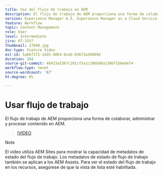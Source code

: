```yaml
---
title: Uso del flujo de trabajo en AEM
description: El flujo de trabajo de AEM proporciona una forma de colaborar, administrar y procesar contenido en AEM.
version: Experience Manager 6.5, Experience Manager as a Cloud Service
feature: Workflow
topic: Content Management
role: User
level: Intermediate
jira: KT-2557
thumbnail: 27848.jpg
doc-type: Feature Video
exl-id: 5a6bf1f2-1dd5-40b4-8ceb-03672a36869d
duration: 204
source-git-commit: 48433a5367c281cf5a1c106b08a1306f1b0e8ef4
workflow-type: tm+mt
source-wordcount: '67'
ht-degree: 0%

---
```


# Usar flujo de trabajo

El flujo de trabajo de AEM proporciona una forma de colaborar, administrar y procesar contenido en AEM.

>[!VIDEO](https://video.tv.adobe.com/v/3410286?quality=12&learn=on&captions=spa)

>[!NOTE]
>
> El vídeo utiliza AEM Sites para mostrar la capacidad de metadatos de estado del flujo de trabajo. Los metadatos de estado de flujo de trabajo también se aplican a los AEM Assets. Para ver el estado del flujo de trabajo en los recursos, asegúrese de que la vista de lista esté habilitada.
